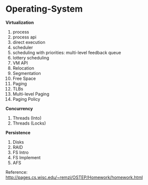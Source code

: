 # Operating-System

<b> Virtualization </b>  <br />
1. process  <br />
2. process api  <br />
3. direct execution  <br />
4. scheduler<br />
5. scheduling with priorities: multi-level feedback queue <br />
6. lottery scheduling <br />
7. VM API  <br />
8. Relocation  <br />
9. Segmentation  <br />
10. Free Space  <br />
11. Paging  <br />
12. TLBs  <br />
13. Multi-level Paging  <br />
14. Paging Policy  <br />
 
<b> Concurrency </b><br />
1. Threads (Into)  <br />
2. Threads (Locks)  <br />

<b> Persistence</b><br />
1. Disks   <br />
2. RAID  <br />
3. FS Intro  <br />
4. FS Implement  <br />
5. AFS  <br />

Reference: http://pages.cs.wisc.edu/~remzi/OSTEP/Homework/homework.html
